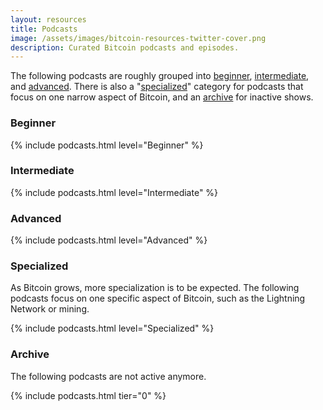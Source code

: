 ```yaml
---
layout: resources
title: Podcasts
image: /assets/images/bitcoin-resources-twitter-cover.png
description: Curated Bitcoin podcasts and episodes.
---
```


The following podcasts are roughly grouped into
[beginner](#beginner),
[intermediate](#intermediate), and
[advanced](#advanced).
There is also a "[specialized](#specialized)" category for podcasts that
focus on one narrow aspect of Bitcoin, and an [archive](#archive) for inactive shows.

### Beginner

{% include podcasts.html level="Beginner" %}

### Intermediate

{% include podcasts.html level="Intermediate" %}

### Advanced

{% include podcasts.html level="Advanced" %}

### Specialized

As Bitcoin grows, more specialization is to be expected. The following podcasts
focus on one specific aspect of Bitcoin, such as the Lightning Network or
mining.

{% include podcasts.html level="Specialized" %}

### Archive

The following podcasts are not active anymore.

{% include podcasts.html tier="0" %}

